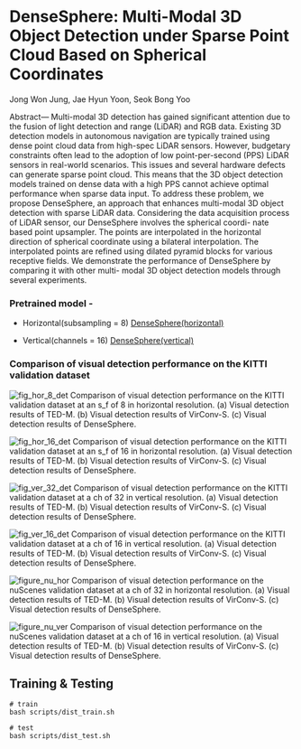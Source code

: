 # DenseSphere: Multi-Modal 3D Object Detection under Sparse Point Cloud Based on Spherical Coordinates

Jong Won Jung, Jae Hyun Yoon, Seok Bong Yoo

Abstract— Multi-modal 3D detection has gained significant
attention due to the fusion of light detection and range (LiDAR)
and RGB data. Existing 3D detection models in autonomous
navigation are typically trained using dense point cloud data
from high-spec LiDAR sensors. However, budgetary constraints
often lead to the adoption of low point-per-second (PPS)
LiDAR sensors in real-world scenarios. This issues and several
hardware defects can generate sparse point cloud. This means
that the 3D object detection models trained on dense data with a
high PPS cannot achieve optimal performance when sparse data
input. To address these problem, we propose DenseSphere, an
approach that enhances multi-modal 3D object detection with
sparse LiDAR data. Considering the data acquisition process of
LiDAR sensor, our DenseSphere involves the spherical coordi-
nate based point upsampler. The points are interpolated in the
horizontal direction of spherical coordinate using a bilateral
interpolation. The interpolated points are refined using dilated
pyramid blocks for various receptive fields. We demonstrate the
performance of DenseSphere by comparing it with other multi-
modal 3D object detection models through several experiments.

### Pretrained model - 

- Horizontal(subsampling = 8) [DenseSphere(horizontal)](https://drive.google.com/file/d/1edJFqp9LXBWVtH6aY-gt4hI8GTLyROS6/view?usp=drive_link)

- Vertical(channels = 16) [DenseSphere(vertical)](https://drive.google.com/file/d/1CmHmd0E_4qSsdX1cdQlzspn04qO7E4xe/view?usp=drive_link)
### Comparison of visual detection performance on the KITTI validation dataset

![fig_hor_8_det](https://github.com/Jung-jongwon/DenseSphere/assets/85870991/899a0d7d-99bc-4903-aafc-738a1b6824ac)
Comparison of visual detection performance on the KITTI validation dataset at an s_f of 8 in horizontal resolution. (a) Visual detection results of TED-M. (b) Visual detection results of VirConv-S. (c) Visual detection results of DenseSphere.

![fig_hor_16_det](https://github.com/Jung-jongwon/DenseSphere/assets/85870991/dfddc14a-633a-4b84-8f31-e83600a89151)
Comparison of visual detection performance on the KITTI validation dataset at an s_f of 16 in horizontal resolution. (a) Visual detection results of TED-M. (b) Visual detection results of VirConv-S. (c) Visual detection results of DenseSphere.

![fig_ver_32_det](https://github.com/Jung-jongwon/DenseSphere/assets/85870991/ea345159-3937-41de-9b5f-bbfd40a7fb79)
Comparison of visual detection performance on the KITTI validation dataset at a ch of 32 in vertical resolution. (a) Visual detection results of TED-M. (b) Visual detection results of VirConv-S. (c) Visual detection results of DenseSphere.

![fig_ver_16_det](https://github.com/Jung-jongwon/DenseSphere/assets/85870991/ccfb6abb-1916-4b6d-860d-704801faff4d)
Comparison of visual detection performance on the KITTI validation dataset at a ch of 16 in vertical resolution. (a) Visual detection results of TED-M. (b) Visual detection results of VirConv-S. (c) Visual detection results of DenseSphere.

![figure_nu_hor](https://github.com/Jung-jongwon/DenseSphere/assets/85870991/52e3c862-7f47-4fc1-8086-09c16b08cd85)
Comparison of visual detection performance on the nuScenes validation dataset at a ch of 32 in horizontal resolution. (a) Visual detection results of TED-M. (b) Visual detection results of VirConv-S. (c) Visual detection results of DenseSphere.

![figure_nu_ver](https://github.com/Jung-jongwon/DenseSphere/assets/85870991/843dc1b7-5513-4a3d-aedd-347f5e1117ce)
Comparison of visual detection performance on the nuScenes validation dataset at a ch of 16 in vertical resolution. (a) Visual detection results of TED-M. (b) Visual detection results of VirConv-S. (c) Visual detection results of DenseSphere.





## Training & Testing
```
# train
bash scripts/dist_train.sh

# test
bash scripts/dist_test.sh


